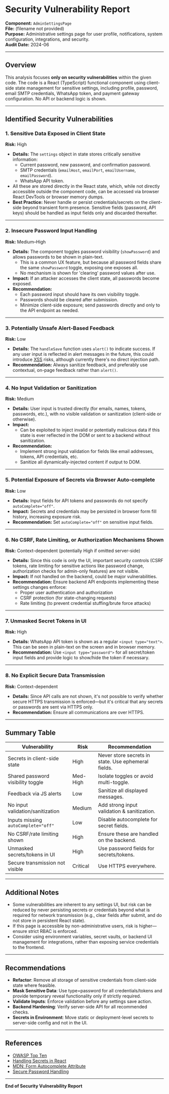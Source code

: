 # Security Vulnerability Report

**Component:** `AdminSettingsPage`  
**File:** (filename not provided)  
**Purpose:** Administrative settings page for user profile, notifications, system configuration, integrations, and security.  
**Audit Date:** 2024-06

---

## Overview

This analysis focuses **only on security vulnerabilities** within the given code. The code is a React (TypeScript) functional component using client-side state management for sensitive settings, including profile, password, email SMTP credentials, WhatsApp token, and payment gateway configuration. No API or backend logic is shown.

---

## Identified Security Vulnerabilities

### 1. **Sensitive Data Exposed in Client State**

**Risk:** High

- **Details:** The `settings` object in state stores critically sensitive information:
  - Current password, new password, and confirmation password.
  - SMTP credentials (`emailHost`, `emailPort`, `emailUsername`, `emailPassword`).
  - WhatsApp API token.
- All these are stored directly in the React state, which, while not directly accessible outside the component code, can be accessed via browser React DevTools or browser memory dumps.
- **Best Practice:** Never handle or persist credentials/secrets on the client-side beyond transient form presence. Sensitive fields (password, API keys) should be handled as input fields only and discarded thereafter.

---

### 2. **Insecure Password Input Handling**

**Risk:** Medium–High

- **Details:** The component toggles password visibility (`showPassword`) and allows passwords to be shown in plain-text.
  - This is a common UX feature, but because all password fields share the same `showPassword` toggle, exposing one exposes all.
  - No mechanism is shown for 'clearing' password values after use.
- **Impact:** If an attacker accesses the client state, all passwords become exposed.
- **Recommendation:**
  - Each password input should have its own visibility toggle.
  - Passwords should be cleared after submission.
  - Minimize client-side exposure; send passwords directly and only to the API endpoint as needed.

---

### 3. **Potentially Unsafe Alert-Based Feedback**

**Risk:** Low

- **Details:** The `handleSave` function uses `alert()` to indicate success. If any user input is reflected in alert messages in the future, this could introduce [XSS](https://owasp.org/www-community/attacks/xss/) risks, although currently there's no direct injection path.
- **Recommendation:** Always sanitize feedback, and preferably use contextual, on-page feedback rather than `alert()`.

---

### 4. **No Input Validation or Sanitization**

**Risk:** Medium

- **Details:** User input is trusted directly (for emails, names, tokens, passwords, etc.), with no visible validation or sanitization (client-side or otherwise).
- **Impact:**
  - Can be exploited to inject invalid or potentially malicious data if this state is ever reflected in the DOM or sent to a backend without sanitization.
- **Recommendation:**
  - Implement strong input validation for fields like email addresses, tokens, API credentials, etc.
  - Sanitize all dynamically-injected content if output to DOM.

---

### 5. **Potential Exposure of Secrets via Browser Auto-complete**

**Risk:** Low

- **Details:** Input fields for API tokens and passwords do not specify `autoComplete="off"`.
- **Impact:** Secrets and credentials may be persisted in browser form fill history, increasing exposure risk.
- **Recommendation:** Set `autoComplete="off"` on sensitive input fields.

---

### 6. **No CSRF, Rate Limiting, or Authorization Mechanisms Shown**

**Risk:** Context-dependent (potentially High if omitted server-side)

- **Details:** Since this code is only the UI, important security controls (CSRF tokens, rate limiting for sensitive actions like password change, authorization checks for admin-only features) are not visible.
- **Impact:** If not handled on the backend, could be major vulnerabilities.
- **Recommendation:** Ensure backend API endpoints implementing these settings changes enforce:
  - Proper user authentication and authorization
  - CSRF protection (for state-changing requests)
  - Rate limiting (to prevent credential stuffing/brute force attacks)

---

### 7. **Unmasked Secret Tokens in UI**

**Risk:** High

- **Details:** WhatsApp API token is shown as a regular `<input type="text">`. This can be seen in plain-text on the screen and in browser memory.
- **Recommendation:** Use `<input type="password">` for all secret/token input fields and provide logic to show/hide the token if necessary.

---

### 8. **No Explicit Secure Data Transmission**

**Risk:** Context-dependent

- **Details:** Since API calls are not shown, it's not possible to verify whether secure HTTPS transmission is enforced—but it's critical that any secrets or passwords are sent via HTTPS only.
- **Recommendation:** Ensure all communications are over HTTPS.

---

## Summary Table

| Vulnerability                       | Risk     | Recommendation                                      |
| ----------------------------------- | -------- | --------------------------------------------------- |
| Secrets in client-side state        | High     | Never store secrets in state. Use ephemeral fields. |
| Shared password visibility toggle   | Med-High | Isolate toggles or avoid multi-toggle.              |
| Feedback via JS alerts              | Low      | Sanitize all displayed messages.                    |
| No input validation/sanitization    | Medium   | Add strong input validation & sanitization.         |
| Inputs missing `autoComplete="off"` | Low      | Disable autocomplete for secret fields.             |
| No CSRF/rate limiting shown         | High     | Ensure these are handled on the backend.            |
| Unmasked secrets/tokens in UI       | High     | Use password fields for secrets/tokens.             |
| Secure transmission not visible     | Critical | Use HTTPS everywhere.                               |

---

## Additional Notes

- Some vulnerabilities are inherent to any settings UI, but risk can be reduced by never persisting secrets or credentials beyond what is required for network transmission (e.g., clear fields after submit, and do not store in persistent React state).
- If this page is accessible by non-administrative users, risk is higher—ensure strict RBAC is enforced.
- Consider using environment variables, secret vaults, or backend UI management for integrations, rather than exposing service credentials to the frontend.

---

## Recommendations

- **Refactor**: Remove all storage of sensitive credentials from client-side state where feasible.
- **Mask Sensitive Data**: Use type=password for all credentials/tokens and provide temporary reveal functionality only if strictly required.
- **Validate Inputs**: Enforce validation before any settings save action.
- **Backend Hardening**: Verify server-side API for all recommended checks.
- **Secrets in Environment**: Move static or deployment-level secrets to server-side config and not in the UI.

---

## References

- [OWASP Top Ten](https://owasp.org/www-project-top-ten/)
- [Handling Secrets in React](https://react.dev/learn/sending-data-to-the-server#never-store-secrets-in-the-client-code)
- [MDN: Form Autocomplete Attribute](https://developer.mozilla.org/en-US/docs/Web/HTML/Attributes/autocomplete)
- [Secure Password Handling](https://cheatsheetseries.owasp.org/cheatsheets/Password_Storage_Cheat_Sheet.html)

---

**End of Security Vulnerability Report**
